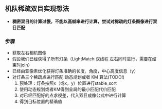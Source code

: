 ## 机队稀疏双目实现想法
- **稠密双目的计算过慢，不能以高帧率进行计算，尝试对稀疏的灯条图像进行双目匹配**
### 步骤
- 获取左右相机图像
- 假设我们已经获得了所有灯条（LightMatch 双线程 左右同时进行，需要在结束时join）
- 已经由亚像素优化获得灯条准确的长度，角度，中心高度信息（y）
- 对灯条三个稀疏点进行匹配 动态规划或者 KM 算法(TODO!)
    1. 预处理：灯条按照x（或x，y）位置进行stable_sort
    2. 使用动态规划或者KM得到全局的最小匹配代价匹配
    3. 对已经匹配好的点求视差，代入双目成像公式中进行计算
    4. 得到目标位置的精确值